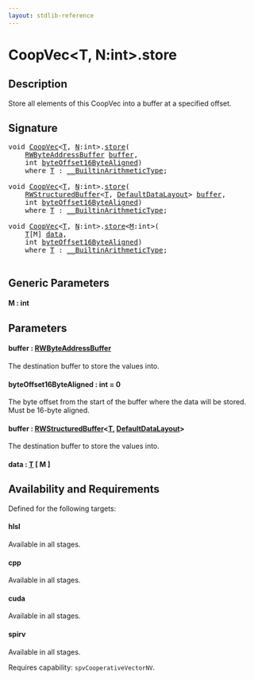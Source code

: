 ```yaml
---
layout: stdlib-reference
---
```


# CoopVec\<T, N:int\>\.store

## Description

Store all elements of this CoopVec into a buffer at a specified offset.



## Signature 

<pre>
<span class="code_keyword">void</span> <a href="index.md" class="code_type">CoopVec</a>&lt;<a href="index.md#typeparam-T" class="code_type">T</a>, <a href="index.md#decl-N" class="code_var">N</a>:<span class="code_keyword">int</span>&gt;.<a href="store.md">store</a>(
    <a href="../rwbyteaddressbuffer-0126d/index.md" class="code_type">RWByteAddressBuffer</a> <a href="store.md#decl-buffer" class="code_param">buffer</a>,
    <span class="code_keyword">int</span> <a href="store.md#decl-byteOffset16ByteAligned" class="code_param">byteOffset16ByteAligned</a>)
    <span class='code_keyword'>where</span> <a href="index.md#typeparam-T" class="code_type">T</a> : <a href="../../interfaces/0_builtinarithmetictype-029j/index.md" class="code_type">__BuiltinArithmeticType</a>;

<span class="code_keyword">void</span> <a href="index.md" class="code_type">CoopVec</a>&lt;<a href="index.md#typeparam-T" class="code_type">T</a>, <a href="index.md#decl-N" class="code_var">N</a>:<span class="code_keyword">int</span>&gt;.<a href="store.md">store</a>(
    <a href="../rwstructuredbuffer-012c/index.md" class="code_type">RWStructuredBuffer</a>&lt;<a href="index.md#typeparam-T" class="code_type">T</a>, <a href="../defaultdatalayout-07b/index.md" class="code_type">DefaultDataLayout</a>&gt; <a href="store.md#decl-buffer" class="code_param">buffer</a>,
    <span class="code_keyword">int</span> <a href="store.md#decl-byteOffset16ByteAligned" class="code_param">byteOffset16ByteAligned</a>)
    <span class='code_keyword'>where</span> <a href="index.md#typeparam-T" class="code_type">T</a> : <a href="../../interfaces/0_builtinarithmetictype-029j/index.md" class="code_type">__BuiltinArithmeticType</a>;

<span class="code_keyword">void</span> <a href="index.md" class="code_type">CoopVec</a>&lt;<a href="index.md#typeparam-T" class="code_type">T</a>, <a href="index.md#decl-N" class="code_var">N</a>:<span class="code_keyword">int</span>&gt;.<a href="store.md">store</a>&lt;<a href="store.md#decl-M" class="code_var">M</a>:<span class="code_keyword">int</span>&gt;(
    <a href="index.md#typeparam-T" class="code_type">T</a>[M] <a href="store.md#decl-data" class="code_param">data</a>,
    <span class="code_keyword">int</span> <a href="store.md#decl-byteOffset16ByteAligned" class="code_param">byteOffset16ByteAligned</a>)
    <span class='code_keyword'>where</span> <a href="index.md#typeparam-T" class="code_type">T</a> : <a href="../../interfaces/0_builtinarithmetictype-029j/index.md" class="code_type">__BuiltinArithmeticType</a>;

</pre>

## Generic Parameters

####  <a id="decl-M"></a>M  : int

## Parameters

####  <a id="decl-buffer"></a>buffer  : [RWByteAddressBuffer](../rwbyteaddressbuffer-0126d/index.md)
The destination buffer to store the values into.

####  <a id="decl-byteOffset16ByteAligned"></a>byteOffset16ByteAligned  : int = 0
The byte offset from the start of the buffer where the data will be stored. Must be 16-byte aligned.

####  <a id="decl-buffer"></a>buffer  : [RWStructuredBuffer](../rwstructuredbuffer-012c/index.md)\<[T](../rwstructuredbuffer-012c/index.md#typeparam-T), [DefaultDataLayout](../defaultdatalayout-07b/index.md)\>
The destination buffer to store the values into.

####  <a id="decl-data"></a>data  : [T](index.md#typeparam-T) \[ M \]

## Availability and Requirements

Defined for the following targets:

#### hlsl
Available in all stages.

#### cpp
Available in all stages.

#### cuda
Available in all stages.

#### spirv
Available in all stages.

Requires capability: `spvCooperativeVectorNV`.



<script>
// Fix .md links to .html when on ReadTheDocs
if (window.location.hostname.includes('readthedocs') || 
    window.location.hostname.includes('rtfd.io')) {
  document.addEventListener('DOMContentLoaded', function() {
    const links = document.querySelectorAll('a');
    links.forEach(link => {
      if (link.getAttribute('href') && link.getAttribute('href').endsWith('.md')) {
        link.href = link.href.replace(/\.md($|#|\?)/, '.html$1');
      }
    });
  });
}
</script>
